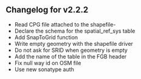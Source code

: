 ## Changelog for v2.2.2
- Read CPG file attached to the shapefile- 
- Declare the schema for the spatial_ref_sys table
- Add SnapToGrid function
- Write empty geometry with the shapefile driver
- Do not ask for SRID when geometry is empty
- Add the name of the table in the FGB header
- Fix null way id on OSM file
- Use new sonatype auth

